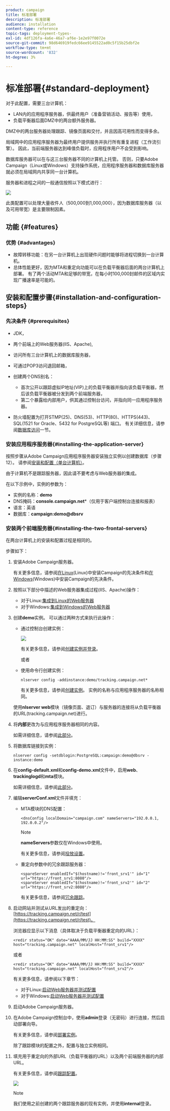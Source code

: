 ```yaml
---
product: campaign
title: 标准部署
description: 标准部署
audience: installation
content-type: reference
topic-tags: deployment-types-
exl-id: 4df126fa-4a6e-46a7-af6e-1e2e97f0072e
source-git-commit: 98d646919fedc66ee9145522ad0c5f15b25dbf2e
workflow-type: tm+mt
source-wordcount: '832'
ht-degree: 3%

---
```


# 标准部署{#standard-deployment}

对于此配置，需要三台计算机：

* LAN内的应用程序服务器，供最终用户（准备营销活动、报告等）使用，
* 负载平衡器后面DMZ中的两台额外服务器。

DMZ中的两台服务器处理跟踪、镜像页面和交付，并且因高可用性而变得多余。

局域网中的应用程序服务器为最终用户提供服务并执行所有重复进程（工作流引擎）。 因此，当前端服务器达到峰值负载时，应用程序用户不会受到影响。

数据库服务器可以在与这三台服务器不同的计算机上托管。 否则，只要Adobe Campaign（Linux或Windows）支持操作系统，应用程序服务器和数据库服务器就必须在局域网内共享同一台计算机。

服务器和进程之间的一般通信按照以下模式进行：

![](assets/s_001_ncs_install_standardconfig.png)

此类配置可以处理大量收件人（500,000到1,000,000），因为数据库服务器（以及可用带宽）是主要限制因素。

## 功能 {#features}

### 优势 {#advantages}

* 故障转移功能：在另一台计算机上出现硬件问题时能够将进程切换到一台计算机。
* 总体性能更好，因为MTA和重定向功能可以在负载平衡器后面的两台计算机上部署。 有了两个活动MTA和足够的带宽，在每小时100,000封邮件的区域内实现广播速率是可能的。

## 安装和配置步骤{#installation-and-configuration-steps}

### 先决条件 {#prerequisites}

* JDK，
* 两个前端上的Web服务器(IIS、Apache),
* 访问所有三台计算机上的数据库服务器，
* 可通过POP3访问退回邮箱，
* 创建两个DNS别名：

   * 首次公开以跟踪虚拟IP地址(VIP)上的负载平衡器并指向该负载平衡器，然后该负载平衡器被分发到两个前端服务器，
   * 第二个暴露给内部用户，供其通过控制台访问，并指向同一应用程序服务器。

* 防火墙配置为打开STMP(25)、DNS(53)、HTTP(80)、HTTPS(443)、SQL(1521 for Oracle、5432 for PostgreSQL等) 端口。 有关详细信息，请参阅[数据库访问](../../installation/using/network-configuration.md#database-access)一节。

### 安装应用程序服务器{#installing-the-application-server}

按照步骤从Adobe Campaign应用程序服务器安装独立实例以创建数据库（步骤12）。 请参阅[安装和配置（单台计算机）](../../installation/using/standalone-deployment.md#installing-and-configuring--single-machine-)。

由于计算机不是跟踪服务器，因此请不要考虑与Web服务器的集成。

在以下示例中，实例的参数为：

* 实例的名称：**demo**
* DNS掩码：**console.campaign.net***（仅用于客户端控制台连接和报表）
* 语言：英语
* 数据库：**campaign:demo@dbsrv**

### 安装两个前端服务器{#installing-the-two-frontal-servers}

在两台计算机上的安装和配置过程是相同的。

步骤如下：

1. 安装Adobe Campaign服务器。

   有关更多信息，请参阅[在Linux](../../installation/using/prerequisites-of-campaign-installation-in-linux.md)(Linux)中安装Campaign的先决条件和[在Windows](../../installation/using/prerequisites-of-campaign-installation-in-windows.md)(Windows)中安装Campaign的先决条件。

1. 按照以下部分中描述的Web服务器集成过程(IIS、Apache)操作：

   * 对于Linux:[集成到Linux的Web服务器](../../installation/using/integration-into-a-web-server-for-linux.md)
   * 对于Windows:[集成到Windows的Web服务器](../../installation/using/integration-into-a-web-server-for-windows.md)

1. 创建&#x200B;**demo**&#x200B;实例。 可以通过两种方式来执行此操作：

   * 通过控制台创建实例：

      ![](assets/install_create_new_connexion.png)

      有关更多信息，请参阅[创建实例并登录](../../installation/using/creating-an-instance-and-logging-on.md)。

      或者

   * 使用命令行创建实例：

      ```
      nlserver config -addinstance:demo/tracking.campaign.net*
      ```

      有关更多信息，请参阅[创建实例](../../installation/using/command-lines.md#creating-an-instance)。
   实例的名称与应用程序服务器的名称相同。

   使用&#x200B;**nlserver web**&#x200B;模块（镜像页面、退订）与服务器的连接将从负载平衡器的URL(tracking.campaign.net)进行。

1. 将&#x200B;**内部**&#x200B;更改为与应用程序服务器相同的内容。

   如需详细信息，请参阅[此部分](../../installation/using/configuring-campaign-server.md#internal-identifier)。

1. 将数据库链接到实例：

   ```
   nlserver config -setdblogin:PostgreSQL:campaign:demo@dbsrv -instance:demo
   ```

1. 在&#x200B;**config-default.xml**&#x200B;和&#x200B;**config-demo.xml**&#x200B;文件中，启用&#x200B;**web**、**trackinglogd**&#x200B;和&#x200B;**mta**&#x200B;模块。

   如需详细信息，请参阅[此部分](../../installation/using/configuring-campaign-server.md#enabling-processes)。

1. 编辑&#x200B;**serverConf.xml**&#x200B;文件并填充：

   * MTA模块的DNS配置：

      ```
      <dnsConfig localDomain="campaign.com" nameServers="192.0.0.1, 192.0.0.2"/>
      ```

      >[!NOTE]
      >
      >**nameServers**&#x200B;参数仅在Windows中使用。

      有关更多信息，请参阅[投放设置](configure-delivery-settings.md)。

   * 重定向参数中的冗余跟踪服务器：

      ```
      <spareServer enabledIf="$(hostname)!='front_srv1'" id="1" url="https://front_srv1:8080"/>
      <spareServer enabledIf="$(hostname)!='front_srv2'" id="2" url="https://front_srv2:8080"/>
      ```

      有关更多信息，请参阅[冗余跟踪](configuring-campaign-server.md#redundant-tracking)。

1. 启动网站并测试从URL发出的重定向：[https://tracking.campaign.net/r/test](https://tracking.campaign.net/r/test)。

   浏览器应显示以下消息（具体取决于负载平衡器重定向的URL）：

   ```
   <redir status="OK" date="AAAA/MM/JJ HH:MM:SS" build="XXXX" host="tracking.campaign.net" localHost="front_srv1"/>
   ```

   或者

   ```
   <redir status="OK" date="AAAA/MM/JJ HH:MM:SS" build="XXXX" host="tracking.campaign.net" localHost="front_srv2"/>
   ```

   有关更多信息，请参阅以下章节：

   * 对于Linux:[启动Web服务器并测试配置](../../installation/using/integration-into-a-web-server-for-linux.md#launching-the-web-server-and-testing-the-configuration)
   * 对于Windows:[启动Web服务器并测试配置](../../installation/using/integration-into-a-web-server-for-windows.md#launching-the-web-server-and-testing-the-configuration)

1. 启动Adobe Campaign服务器。
1. 在Adobe Campaign控制台中，使用&#x200B;**admin**&#x200B;登录（无密码）进行连接，然后启动部署向导。

   有关更多信息，请参阅[部署实例](../../installation/using/deploying-an-instance.md)。

   除了跟踪模块的配置之外，配置与独立实例相同。

1. 填充用于重定向的外部URL（负载平衡器的URL）以及两个前端服务器的内部URL。

   有关更多信息，请参阅[跟踪配置](../../installation/using/deploying-an-instance.md#tracking-configuration)。

   ![](assets/d_ncs_install_tracking2.png)

   >[!NOTE]
   >
   >我们使用之前创建的两个跟踪服务器的现有实例，并使用&#x200B;**internal**&#x200B;登录。
